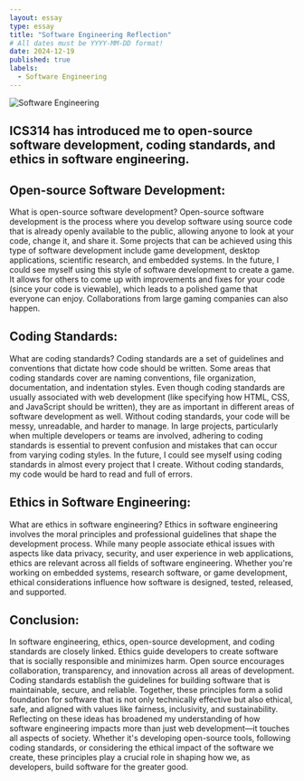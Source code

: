 ```yaml
---
layout: essay
type: essay
title: "Software Engineering Reflection"
# All dates must be YYYY-MM-DD format!
date: 2024-12-19
published: true
labels:
  - Software Engineering
---
```


![Software Engineering](https://vitalflux.com/wp-content/uploads/2024/01/AI-assisted-software-development-300x300.png)

## ICS314 has introduced me to open-source software development, coding standards, and ethics in software engineering.

## Open-source Software Development:

What is open-source software development? Open-source software development is the process where you develop software using source code that is already openly available to the public, allowing anyone to look at your code, change it, and share it. Some projects that can be achieved using this type of software development include game development, desktop applications, scientific research, and embedded systems. In the future, I could see myself using this style of software development to create a game. It allows for others to come up with improvements and fixes for your code (since your code is viewable), which leads to a polished game that everyone can enjoy. Collaborations from large gaming companies can also happen.

## Coding Standards:

What are coding standards? Coding standards are a set of guidelines and conventions that dictate how code should be written. Some areas that coding standards cover are naming conventions, file organization, documentation, and indentation styles. Even though coding standards are usually associated with web development (like specifying how HTML, CSS, and JavaScript should be written), they are as important in different areas of software development as well. Without coding standards, your code will be messy, unreadable, and harder to manage. In large projects, particularly when multiple developers or teams are involved, adhering to coding standards is essential to prevent confusion and mistakes that can occur from varying coding styles. In the future, I could see myself using coding standards in almost every project that I create. Without coding standards, my code would be hard to read and full of errors.

## Ethics in Software Engineering:

What are ethics in software engineering? Ethics in software engineering involves the moral principles and professional guidelines that shape the development process. While many people associate ethical issues with aspects like data privacy, security, and user experience in web applications, ethics are relevant across all fields of software engineering. Whether you're working on embedded systems, research software, or game development, ethical considerations influence how software is designed, tested, released, and supported.

## Conclusion:

In software engineering, ethics, open-source development, and coding standards are closely linked. Ethics guide developers to create software that is socially responsible and minimizes harm. Open source encourages collaboration, transparency, and innovation across all areas of development. Coding standards establish the guidelines for building software that is maintainable, secure, and reliable. Together, these principles form a solid foundation for software that is not only technically effective but also ethical, safe, and aligned with values like fairness, inclusivity, and sustainability.
Reflecting on these ideas has broadened my understanding of how software engineering impacts more than just web development—it touches all aspects of society. Whether it's developing open-source tools, following coding standards, or considering the ethical impact of the software we create, these principles play a crucial role in shaping how we, as developers, build software for the greater good.


